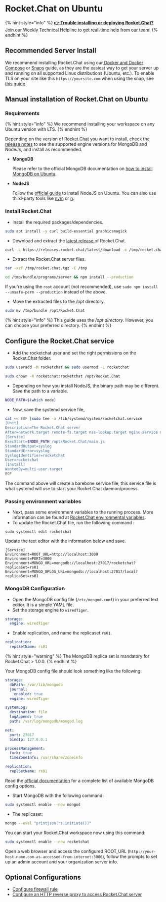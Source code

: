 # Rocket.Chat on Ubuntu

{% hint style="info" %}
[**👉 Trouble installing or deploying Rocket.Chat?** Join our Weekly Technical Helpline to get real-time help from our team!](https://app.livestorm.co/rocket-chat/rocketchats-weekly-technical-helpline?type=detailed)
{% endhint %}

## Recommended Server Install

We recommend installing Rocket.Chat using our[ Docker and Docker Compose](../../../rapid-deployment-methods/docker-and-docker-compose/) or [Snaps](../../../rapid-deployment-methods/snaps/) guide, as they are the easiest way to get your server up and running on all supported Linux distributions (Ubuntu, etc.). To enable TLS on your site like this `https://yoursite.com` when using the snap, see [this guide](../../../rapid-deployment-methods/snaps/auto-ssl-with-snaps.md).

## Manual installation of Rocket.Chat on Ubuntu

### Requirements

{% hint style="info" %}
We recommend installing your workspace on any Ubuntu version with LTS.
{% endhint %}

Depending on the version of [Rocket.Chat](https://rocket.chat/) you want to install, check the [release notes](https://github.com/RocketChat/Rocket.Chat/releases) to see the supported engine versions for MongoDB and NodeJs, and install as recommended.&#x20;

*   **MongoDB**

    Please refer to the official MongoDB documentation on [how to install MongoDB on Ubuntu](https://www.mongodb.com/docs/manual/tutorial/install-mongodb-on-ubuntu/).&#x20;
*   **NodeJS**

    Follow the [official guide](https://github.com/nodesource/distributions/blob/master/README.md#debinstall) to install NodeJS on Ubuntu. You can also use third-party tools like [nvm](https://github.com/nvm-sh/nvm#installing-and-updating) or [n](https://www.npmjs.com/package/n).

### Install Rocket.Chat

* Install the required packages/dependencies.

```bash
sudo apt install -y curl build-essential graphicsmagick
```

* Download and extract the [latest release ](https://github.com/RocketChat/Rocket.Chat/releases/latest)of Rocket.Chat.

```bash
curl -L https://releases.rocket.chat/latest/download -o /tmp/rocket.chat.tgz
```

* Extract the Rocket.Chat server files.

```bash
tar -xzf /tmp/rocket.chat.tgz -C /tmp
```

```bash
cd /tmp/bundle/programs/server && npm install --production
```

If you're using the `root` account (not recommended), use `sudo npm install --unsafe-perm --production` instead of the above.

* Move the extracted files to the _/opt_ directory.

```bash
sudo mv /tmp/bundle /opt/Rocket.Chat
```

{% hint style="info" %}
This guide uses the _/opt directory_. However, you can choose your preferred directory.
{% endhint %}

## Configure the Rocket.Chat service

* Add the rocketchat user and set the right permissions on the Rocket.Chat folder.

```bash
sudo useradd -M rocketchat && sudo usermod -L rocketchat
```

```bash
sudo chown -R rocketchat:rocketchat /opt/Rocket.Chat
```

* Depending on how you install NodeJS, the binary path may be different. Save the path to a variable.

```bash
NODE_PATH=$(which node)
```

* Now, save the systemd service file,

```bash
cat << EOF |sudo tee -a /lib/systemd/system/rocketchat.service
[Unit]
Description=The Rocket.Chat server
After=network.target remote-fs.target nss-lookup.target nginx.service mongod.service
[Service]
ExecStart=$NODE_PATH /opt/Rocket.Chat/main.js
StandardOutput=syslog
StandardError=syslog
SyslogIdentifier=rocketchat
User=rocketchat
[Install]
WantedBy=multi-user.target
EOF
```

The command above will create a barebone service file; this service file is what systemd will use to start your Rocket.Chat daemon/process.

### Passing environment variables

* Next, pass some environment variables to the running process. More information can be found at [Rocket.Chat environmental variables](https://docs.rocket.chat/deploy-rocket.chat/rocket.chat-environment-configuration/environment-variables).
* To update the Rocket.Chat file, run the following command :

```
sudo systemctl edit rocketchat
```

Update the text editor with the information below and save.

```
[Service]
Environment=ROOT_URL=http://localhost:3000
Environment=PORT=3000
Environment=MONGO_URL=mongodb://localhost:27017/rocketchat?replicaSet=rs01
Environment=MONGO_OPLOG_URL=mongodb://localhost:27017/local?replicaSet=rs01
```

### MongoDB Configuration

* Open the MongoDB config file (`/etc/mongod.conf`) in your preferred text editor. It is a simple YAML file.
* Set the storage engine to `wiredTiger`.

```yaml
storage:
  engine: wiredTiger
```

* Enable replication, and name the replicaset `rs01`.

```yaml
replication:
  replSetName: rs01
```

{% hint style="warning" %}
The MongoDB replica set is mandatory for Rocket.Chat > 1.0.0.
{% endhint %}

Your MongoDB config file should look something like the following:

```yaml
storage:
  dbPath: /var/lib/mongodb
  journal:
    enabled: true
  engine: wiredTiger

systemLog:
  destination: file
  logAppend: true
  path: /var/log/mongodb/mongod.log

net:
  port: 27017
  bindIp: 127.0.0.1

processManagement:
  fork: true
  timeZoneInfo: /usr/share/zoneinfo

replication:
  replSetName: rs01
```

Read the [official documentation](https://docs.mongodb.org/manual/reference/configuration-options/) for a complete list of available MongoDB config options.

* Start MongoDB with the following command:

```bash
sudo systemctl enable --now mongod
```

* The replicaset:

```bash
mongo --eval "printjson(rs.initiate())"
```

You can start your Rocket.Chat workspace now using this command:

```bash
sudo systemctl enable --now rocketchat
```

Open a web browser and access the configured ROOT\_URL (`http://your-host-name.com-as-accessed-from-internet:3000`), follow the prompts to set up an admin account and your organization server info.

## Optional Configurations

* [Configure firewall rule](../../../../rocket.chat-environment-configuration/optional-configurations.md)&#x20;
* [Configure an HTTP reverse proxy to access Rocket.Chat server](../../../../rocket.chat-environment-configuration/configuring-ssl-reverse-proxy.md)&#x20;
